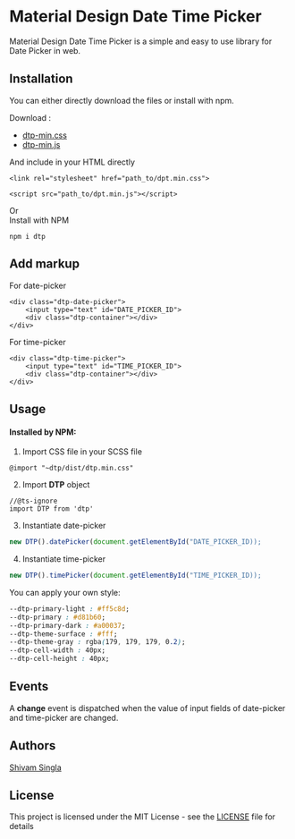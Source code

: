 # Material Design Date Time Picker

Material Design Date Time Picker is a simple and easy to use library for Date Picker in web.

## Installation

You can either directly download the files or install with npm.

Download : 
* [dtp-min.css](dist/dtp.min.css)
* [dtp-min.js](dist/dtp.min.js)

And include in your HTML directly

```
<link rel="stylesheet" href="path_to/dpt.min.css">
```
```
<script src="path_to/dpt.min.js"></script>
```

Or  
Install with NPM
```
npm i dtp
```


## Add markup
For date-picker
```
<div class="dtp-date-picker">
    <input type="text" id="DATE_PICKER_ID">
    <div class="dtp-container"></div>
</div>
```

For time-picker
```
<div class="dtp-time-picker">
    <input type="text" id="TIME_PICKER_ID">
    <div class="dtp-container"></div>
</div>
```

## Usage

#### Installed by NPM:
1. Import CSS file in your SCSS file
```
@import "~dtp/dist/dtp.min.css"
```

2. Import **DTP** object
```
//@ts-ignore
import DTP from 'dtp'
```

3. Instantiate date-picker
```javascript
new DTP().datePicker(document.getElementById("DATE_PICKER_ID));
```

4. Instantiate time-picker
```javascript
new DTP().timePicker(document.getElementById("TIME_PICKER_ID));
```

You can apply your own style:
```css
--dtp-primary-light : #ff5c8d;
--dtp-primary : #d81b60;
--dtp-primary-dark : #a00037; 
--dtp-theme-surface : #fff;
--dtp-theme-gray : rgba(179, 179, 179, 0.2);
--dtp-cell-width : 40px;
--dtp-cell-height : 40px;
```
## Events

A **change** event is dispatched when the value of input fields of date-picker and time-picker are changed.

## Authors

[Shivam Singla](linkedin.com/in/singla-shivam)


## License

This project is licensed under the MIT License - see the [LICENSE](LICENSE) file for details
